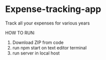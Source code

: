 # Expense-tracking-app
Track all your expenses for various years

HOW TO RUN:

1. Download ZIP from code
2. run npm start on text editor terminal
3. run server in local host
